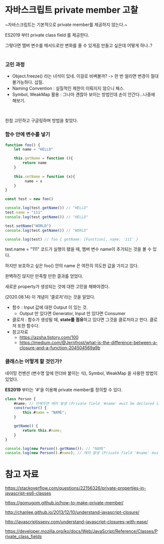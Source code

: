 # 자바스크립트 private member 고찰

~자바스크립트는 기본적으로 private member를 제공하지 않는다.~

ES2019 부터 private class field 를 제공한다.

그렇다면 멤버 변수를 메서드로만 변화를 줄 수 있게끔 만들고 싶은데 어떻게 하나..?
<br><br>


### 고민 과정
- Object.freeze() 라는 녀석이 있네. 이걸로 비벼볼까? -> 한 번 얼리면 변경이 절대 불가능하다. 삽질.
- Naming Convention :  실질적인 제한이 이뤄지지 않으니 패스.
- Symbol, WeakMap 활용 : 그나마 괜찮아 보이는 방법인데 손이 안간다...나중에 해보기.

<br>

한참 고민하고 구글링하며 방법을 찾았다.

### 함수 안에 변수를 넣기

```javascript
function foo() {
    let name = "HELLO"

    this.getName = function (){
        return name
    }
    
    this.setName = function (x){
         name = x
    }
}

const test = new foo()

console.log(test.getName()) // "HELLO"
test.name = "111"
console.log(test.getName()) // "HELLO"

test.setName("WORLD")
console.log(test.getName()) // "WORLD"

console.log(test) // foo { getName: [Function], name: '111' }
```

test.name = "111" 코드가 실행이 됐을 때, 멤버 변수 name이 추가되는 것을 볼 수 있다.

하지만 보호하고 싶은 foo() 안의 name 은 여전히 의도한 값을 가지고 있다.

완벽하진 않지만 만족할 만한 결과를 얻었다.

새로운 property가 생성되는 것에 대한 고민을 해봐야겠다.

(2020.08.14) 이 개념이 '클로저'라는 것을 알았다.

- 함수 : Input 값에 대한 Output 이 있는 것.
    - Output 만 있다면 Generator, Input 만 있다면 Consumer
- 클로저 : 함수가 생성될 때, **state를 점유**하고 있다면 그것을 클로저라고 한다. 클로저 또한 함수다.
- 참고자료
    - https://azsha.tistory.com/100
    - https://medium.com/@Jernfrost/what-is-the-difference-between-a-closure-and-a-function-204504569a9b


### 클래스는 어떻게 할 것인가?

네이밍 컨벤션 (변수명 앞에 언더바 붙이는 식), Symbol, WeakMap 을 사용한 방법이 있었다.

**ES2019** 부터는 '#'을 이용해 private member를 정의할 수 있다.

```javascript
class Person {
    #name; // 안해주면 에러 발생 (Private field '#name' must be declared in an enclosing class)
    constructor() {
        this.#name = "NAME";
    }

    getName() {
        return this.#name;
    }
}

console.log(new Person().getName()); // "NAME"
console.log(new Person().#name); // 에러 발생 (Private field '#name' must be declared in an enclosing class)
```



# 참고 자료
https://stackoverflow.com/questions/22156326/private-properties-in-javascript-es6-classes

https://gomugom.github.io/how-to-make-private-member/

http://chanlee.github.io/2013/12/10/understand-javascript-closure/

http://javascriptissexy.com/understand-javascript-closures-with-ease/

https://developer.mozilla.org/ko/docs/Web/JavaScript/Reference/Classes/Private_class_fields
